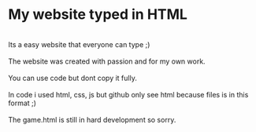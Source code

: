 # My website typed in HTML
<br> Its a easy website that everyone can type ;)</br>
<br> The website was created with passion and for my own work. </br>
<br> You can use code but dont copy it fully. </br>
<br> In code i used html, css, js but github only see html because files is in this format ;)</br>
<br> The game.html is still in hard development so sorry. </br>